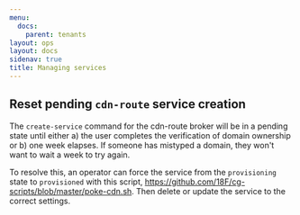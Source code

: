 ```yaml
---
menu:
  docs:
    parent: tenants
layout: ops
layout: docs
sidenav: true
title: Managing services
---
```


## Reset pending `cdn-route` service creation

The `create-service` command for the cdn-route broker will be in a pending state until either a) the user completes the verification of domain ownership or b) one week elapses. If someone has mistyped a domain, they won't want to wait a week to try again.

To resolve this, an operator can force the service from the `provisioning` state to `provisioned` with this script, https://github.com/18F/cg-scripts/blob/master/poke-cdn.sh. Then delete or update the service to the correct settings.
